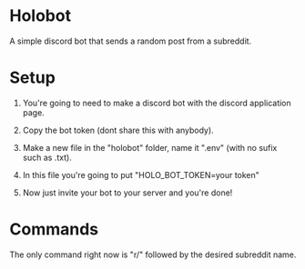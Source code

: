 # Holobot
A simple discord bot that sends a random post from a subreddit.

# Setup

1. You're going to need to make a discord bot with the discord application page.

2. Copy the bot token (dont share this with anybody).

3. Make a new file in the "holobot" folder, name it ".env" (with no sufix such as .txt).

4. In this file you're going to put "HOLO_BOT_TOKEN=your token"

5. Now just invite your bot to your server and you're done!

# Commands
The only command right now is "r/" followed by the desired subreddit name.
